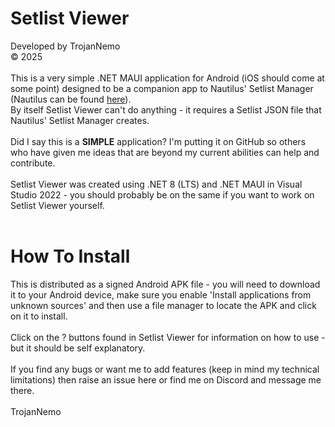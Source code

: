# Setlist Viewer<br>
Developed by TrojanNemo<br>
© 2025<br>
<br>
This is a very simple .NET MAUI application for Android (iOS should come at some point) designed to be a companion app to Nautilus' Setlist Manager (Nautilus can be found <a href="https://github.com/trojannemo/Nautilus">here</a>).<br>
By itself Setlist Viewer can't do anything - it requires a Setlist JSON file that Nautilus' Setlist Manager creates.<br>
<br>
Did I say this is a <b>SIMPLE</b> application? I'm putting it on GitHub so others who have given me ideas that are beyond my current abilities can help and contribute.<br>
<br>
Setlist Viewer was created using .NET 8 (LTS) and .NET MAUI in Visual Studio 2022 - you should probably be on the same if you want to work on Setlist Viewer yourself.<br>
<br>
# How To Install<br>
This is distributed as a signed Android APK file - you will need to download it to your Android device, make sure you enable 'Install applications from unknown sources' and then use a file manager to locate the APK and click on it to install.<br>
<br>
Click on the ? buttons found in Setlist Viewer for information on how to use - but it should be self explanatory.<br>
<br>
If you find any bugs or want me to add features (keep in mind my technical limitations) then raise an issue here or find me on Discord and message me there.<br>
<br>
TrojanNemo
